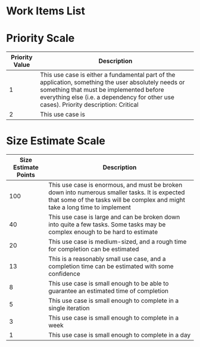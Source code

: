 
# Work Items List

# Priority Scale

Priority Value | Description
--- | ---
1 | This use case is either a fundamental part of the application, something the user absolutely needs or something that must be implemented before everything else (i.e. a dependency for other use cases). Priority description: Critical
2 | This use case is

# Size Estimate Scale
Size Estimate Points | Description
--- | ---
100 | This use case is enormous, and must be broken down into numerous smaller tasks. It is expected that some of the tasks will be complex and might take a long time to implement
40 | This use case is large and can be broken down into quite a few tasks. Some tasks may be complex enough to be hard to estimate
20 | This use case is medium-sized, and a rough time for completion can be estimated
13 | This is a reasonably small use case, and a completion time can be estimated with some confidence
8 | This use case is small enough to be able to guarantee an estimated time of completion
5 | This use case is small enough to complete in a single iteration
3 | This use case is small enough to complete in a week
1 | This use case is small enough to complete in a day

